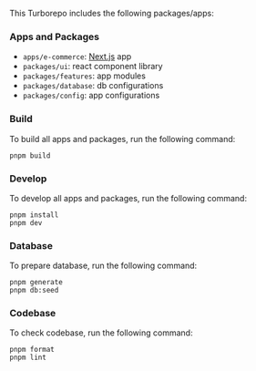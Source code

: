 This Turborepo includes the following packages/apps:

### Apps and Packages

- `apps/e-commerce`: [Next.js](https://nextjs.org/) app
- `packages/ui`: react component library
- `packages/features`: app modules
- `packages/database`: db configurations
- `packages/config`: app configurations

### Build

To build all apps and packages, run the following command:

```
pnpm build
```

### Develop

To develop all apps and packages, run the following command:

```
pnpm install
pnpm dev
```

### Database

To prepare database, run the following command:

```
pnpm generate
pnpm db:seed
```

### Codebase

To check codebase, run the following command:

```
pnpm format
pnpm lint
```
